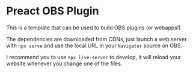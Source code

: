 # Preact OBS Plugin

This is a template that can be used to build OBS plugins (or webapps!)

The dependencies are downloaded from CDNs, just launch a web server with `npx serve` and use the local URL in your `Navigator` source on OBS.

I recommend you to use `npx live-server` to develop, it will reload your website whenever you change one of the files.
